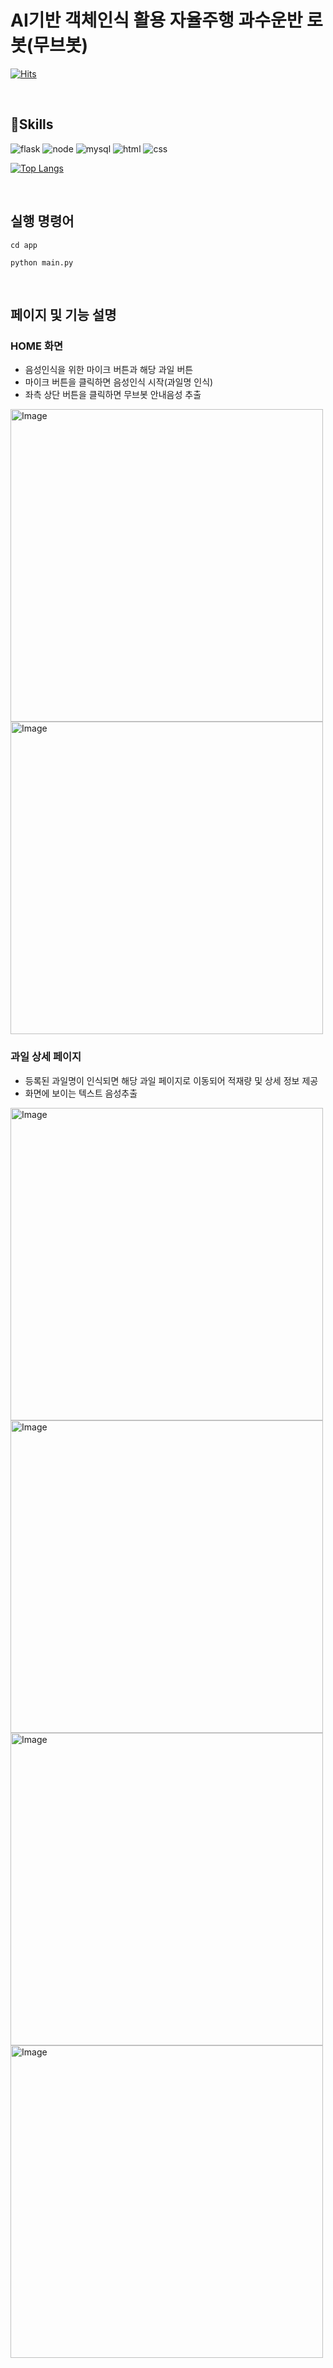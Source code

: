 # AI기반 객체인식 활용 자율주행 과수운반 로봇(무브봇)

[![Hits](https://hits.seeyoufarm.com/api/count/incr/badge.svg?url=https%3A%2F%2Fgithub.com%2Fseonguk0893%2Fumannedrobot_web.git&count_bg=%232D97BC&title_bg=%23555555&icon=&icon_color=%23E7E7E7&title=%EB%B0%A9%EB%AC%B8%EC%9E%90%EC%88%98&edge_flat=true)](https://hits.seeyoufarm.com)

<br>


## 🚀Skills

![flask](https://img.shields.io/badge/flask-35495E?style=for-the-badge&logo=flask&logoColor=4FC08D) ![node](https://img.shields.io/badge/Node.js-43853D?style=for-the-badge&logo=node.js&logoColor=white) ![mysql](https://img.shields.io/badge/MySQL-00000F?style=for-the-badge&logo=mysql&logoColor=white) ![html](https://img.shields.io/badge/HTML-E34F26?style=for-the-badge&logo=html5&logoColor=white) ![css](https://img.shields.io/badge/CSS-1572B6?style=for-the-badge&logo=css3&logoColor=white)

[![Top Langs](https://github-readme-stats.vercel.app/api/top-langs/?username=seonguk0893&layout=compact)](https://github.com/seonguk0893/github-readme-stats)

<br>

## 실행 명령어

```
cd app

python main.py
```

<br> 

## 페이지 및 기능 설명

### HOME 화면
  - 음성인식을 위한 마이크 버튼과 해당 과일 버튼
  - 마이크 버튼을 클릭하면 음성인식 시작(과일명 인식)
  - 좌측 상단 버튼을 클릭하면 무브봇 안내음성 추출
    
<img width="500" alt="Image" src="https://github.com/user-attachments/assets/9128d99f-1d69-45d5-96aa-cf6315b57111" />

<img width="500" alt="Image" src="https://github.com/user-attachments/assets/516e472b-b41c-4cd4-b55b-f876e097ad09" />


### 과일 상세 페이지
  - 등록된 과일명이 인식되면 해당 과일 페이지로 이동되어 적재량 및 상세 정보 제공
  - 화면에 보이는 텍스트 음성추출

<img width="500" alt="Image" src="https://github.com/user-attachments/assets/5c47d702-41e7-4183-9654-5686ea49a175" />

<img width="500" alt="Image" src="https://github.com/user-attachments/assets/2b11ac3a-b97a-43b1-8df6-894867b759be" />

<img width="500" alt="Image" src="https://github.com/user-attachments/assets/54a6ff4f-261b-474a-a9bc-f5f2ba873e13" />

<img width="500" alt="Image" src="https://github.com/user-attachments/assets/89fc91da-10a5-46c9-a9f1-bc3278467e7a" />

